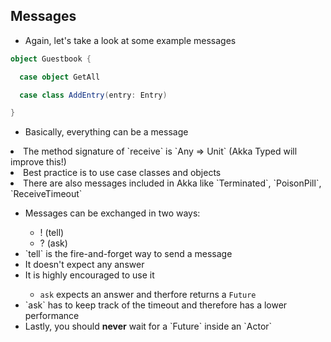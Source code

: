 ## Messages


* Again, let's take a look at some example messages

```Scala
object Guestbook {

  case object GetAll

  case class AddEntry(entry: Entry)

}
```


* Basically, everything can be a message
<li class="fragment">The method signature of `receive` is `Any => Unit` (Akka Typed will improve this!)</li>
<li class="fragment">Best practice is to use case classes and objects</li>
<li class="fragment">There are also messages included in Akka like `Terminated`, `PoisonPill`, `ReceiveTimeout`</li>


<ul><li>Messages can be exchanged in two ways:</li>
  <ul>
    <li>! (tell)</li>
    <li>? (ask)</li>
  </ul>
<li class="fragment">`tell` is the fire-and-forget way to send a message</li>
<li class="fragment">It doesn't expect any answer</li>
<li class="fragment">It is highly encouraged to use it</li>


* `ask` expects an answer and therfore returns a `Future`
<li class="fragment">`ask` has to keep track of the timeout and therefore has a lower performance</li>
<li class="fragment">Lastly, you should <b>never</b> wait for a `Future` inside an `Actor`</li>
